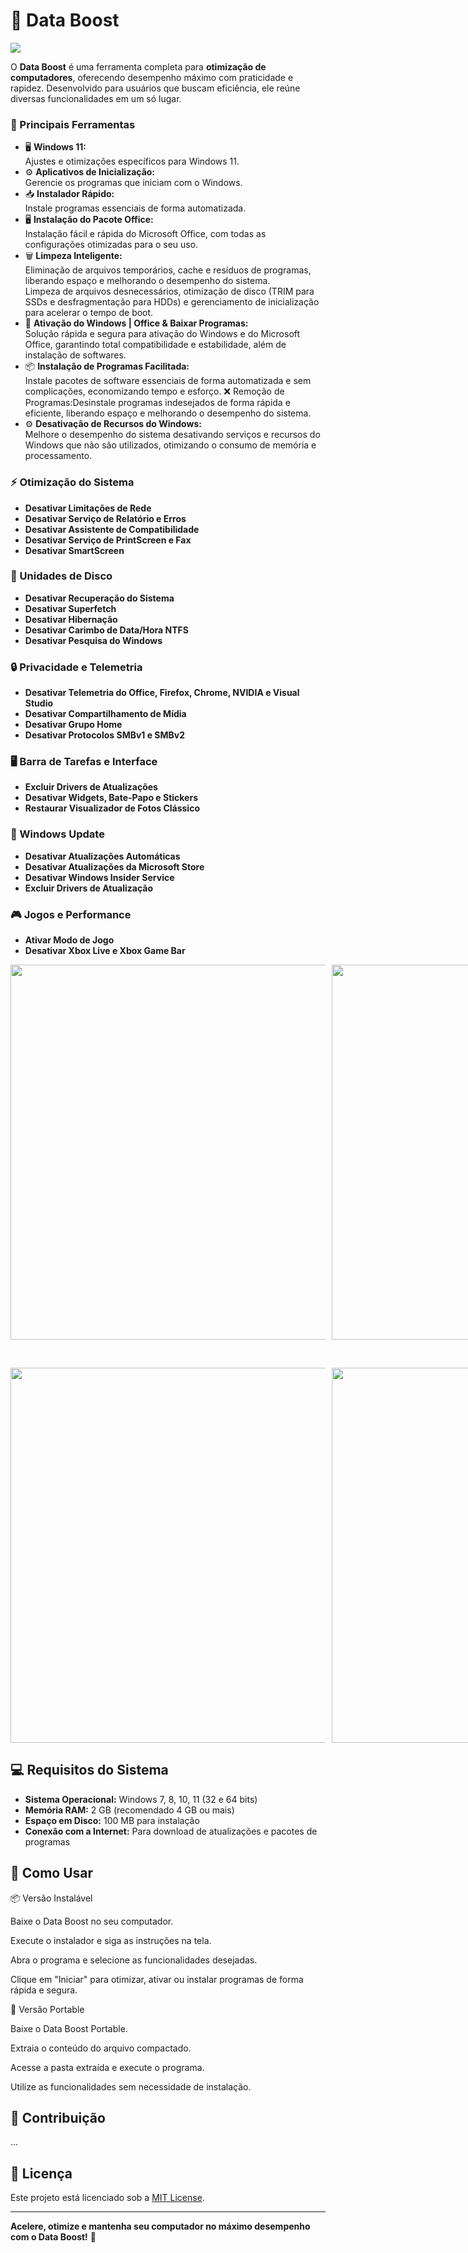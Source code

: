 # 🚀 Data Boost

<img src="https://i.ibb.co/sJgnbzSp/Captura-de-tela-2025-02-16-003238.png">

O **Data Boost** é uma ferramenta completa para **otimização de computadores**, oferecendo desempenho máximo com praticidade e rapidez. Desenvolvido para usuários que buscam eficiência, ele reúne diversas funcionalidades em um só lugar.

### 📌 Principais Ferramentas

- 🖥️ **Windows 11:**  
  Ajustes e otimizações específicos para Windows 11.
- ⚙️ **Aplicativos de Inicialização:**  
  Gerencie os programas que iniciam com o Windows.
- 📥 **Instalador Rápido:**  
  Instale programas essenciais de forma automatizada.
- 🖥️ **Instalação do Pacote Office:**  
  Instalação fácil e rápida do Microsoft Office, com todas as configurações otimizadas para o seu uso.
- 🗑️ **Limpeza Inteligente:**  
  Eliminação de arquivos temporários, cache e resíduos de programas, liberando espaço e melhorando o desempenho do sistema.  
  Limpeza de arquivos desnecessários, otimização de disco (TRIM para SSDs e desfragmentação para HDDs) e gerenciamento de inicialização para acelerar o tempo de boot.
- 🔑 **Ativação do Windows | Office & Baixar Programas:**  
  Solução rápida e segura para ativação do Windows e do Microsoft Office, garantindo total compatibilidade e estabilidade, além de instalação de softwares.
- 📦 **Instalação de Programas Facilitada:**  
  Instale pacotes de software essenciais de forma automatizada e sem complicações, economizando tempo e esforço.
❌ Remoção de Programas:Desinstale programas indesejados de forma rápida e eficiente, liberando espaço e melhorando o desempenho do sistema.
- ⚙️ **Desativação de Recursos do Windows:**  
  Melhore o desempenho do sistema desativando serviços e recursos do Windows que não são utilizados, otimizando o consumo de memória e processamento.

### ⚡ Otimização do Sistema

- **Desativar Limitações de Rede**
- **Desativar Serviço de Relatório e Erros**
- **Desativar Assistente de Compatibilidade**
- **Desativar Serviço de PrintScreen e Fax**
- **Desativar SmartScreen**

### 📂 Unidades de Disco

- **Desativar Recuperação do Sistema**
- **Desativar Superfetch**
- **Desativar Hibernação**
- **Desativar Carimbo de Data/Hora NTFS**
- **Desativar Pesquisa do Windows**

### 🔒 Privacidade e Telemetria

- **Desativar Telemetria do Office, Firefox, Chrome, NVIDIA e Visual Studio**
- **Desativar Compartilhamento de Mídia**
- **Desativar Grupo Home**
- **Desativar Protocolos SMBv1 e SMBv2**

### 🖥️ Barra de Tarefas e Interface

- **Excluir Drivers de Atualizações**
- **Desativar Widgets, Bate-Papo e Stickers**
- **Restaurar Visualizador de Fotos Clássico**

### 🔧 Windows Update

- **Desativar Atualizações Automáticas**
- **Desativar Atualizações da Microsoft Store**
- **Desativar Windows Insider Service**
- **Excluir Drivers de Atualização**

### 🎮 Jogos e Performance

- **Ativar Modo de Jogo**
- **Desativar Xbox Live e Xbox Game Bar**

<div style="display: flex; gap: 10px;">
    <img src="https://i.ibb.co/zhQgpkpr/1.png" width="600">
    <img src="https://i.ibb.co/fYbRxF6T/2.png" width="600">
</div>

<br> <!-- Espaço entre os grupos -->

<div style="display: flex; gap: 10px;">
    <img src="https://i.ibb.co/v6DXjhSh/3.png" width="600">
    <img src="https://i.ibb.co/27xJD9zL/4.png" width="600">
</div>


## 💻 Requisitos do Sistema

- **Sistema Operacional:** Windows 7, 8, 10, 11 (32 e 64 bits)
- **Memória RAM:** 2 GB (recomendado 4 GB ou mais)
- **Espaço em Disco:** 100 MB para instalação
- **Conexão com a Internet:** Para download de atualizações e pacotes de programas

## 🚀 Como Usar

📦 Versão Instalável

Baixe o Data Boost no seu computador.

Execute o instalador e siga as instruções na tela.

Abra o programa e selecione as funcionalidades desejadas.

Clique em "Iniciar" para otimizar, ativar ou instalar programas de forma rápida e segura.

💾 Versão Portable

Baixe o Data Boost Portable.

Extraia o conteúdo do arquivo compactado.

Acesse a pasta extraída e execute o programa.

Utilize as funcionalidades sem necessidade de instalação.

## 🤝 Contribuição

...

## 📄 Licença

Este projeto está licenciado sob a [MIT License](LICENSE).

---

**Acelere, otimize e mantenha seu computador no máximo desempenho com o Data Boost!** 🚀


